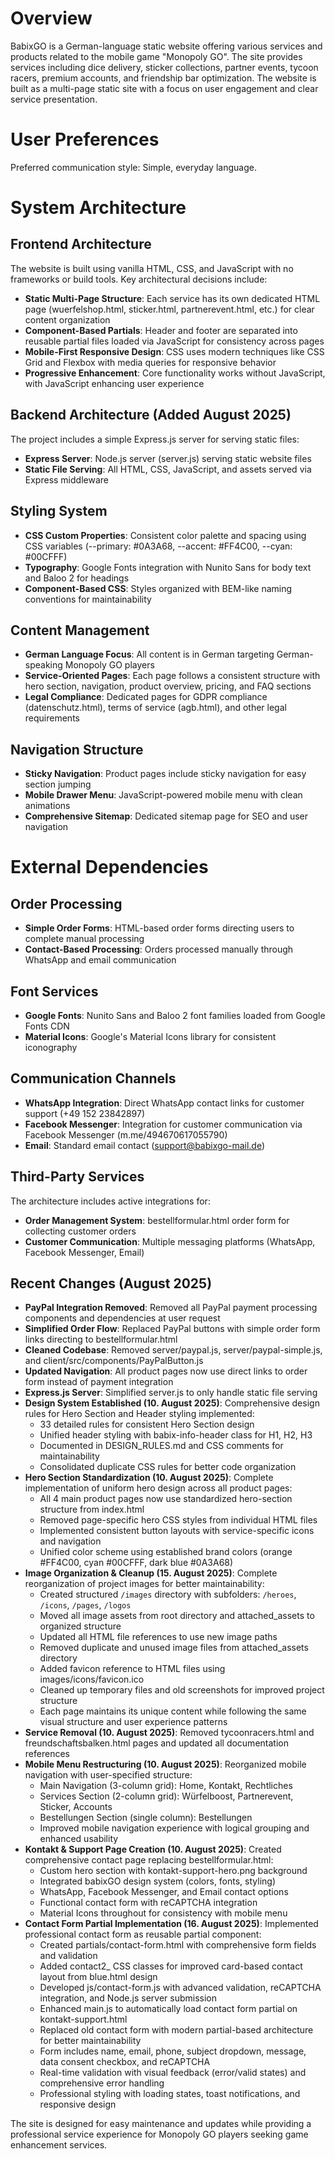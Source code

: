 # Overview

BabixGO is a German-language static website offering various services and products related to the mobile game "Monopoly GO". The site provides services including dice delivery, sticker collections, partner events, tycoon racers, premium accounts, and friendship bar optimization. The website is built as a multi-page static site with a focus on user engagement and clear service presentation.

# User Preferences

Preferred communication style: Simple, everyday language.

# System Architecture

## Frontend Architecture
The website is built using vanilla HTML, CSS, and JavaScript with no frameworks or build tools. Key architectural decisions include:

- **Static Multi-Page Structure**: Each service has its own dedicated HTML page (wuerfelshop.html, sticker.html, partnerevent.html, etc.) for clear content organization
- **Component-Based Partials**: Header and footer are separated into reusable partial files loaded via JavaScript for consistency across pages
- **Mobile-First Responsive Design**: CSS uses modern techniques like CSS Grid and Flexbox with media queries for responsive behavior
- **Progressive Enhancement**: Core functionality works without JavaScript, with JavaScript enhancing user experience

## Backend Architecture (Added August 2025)
The project includes a simple Express.js server for serving static files:

- **Express Server**: Node.js server (server.js) serving static website files
- **Static File Serving**: All HTML, CSS, JavaScript, and assets served via Express middleware

## Styling System
- **CSS Custom Properties**: Consistent color palette and spacing using CSS variables (--primary: #0A3A68, --accent: #FF4C00, --cyan: #00CFFF)
- **Typography**: Google Fonts integration with Nunito Sans for body text and Baloo 2 for headings
- **Component-Based CSS**: Styles organized with BEM-like naming conventions for maintainability

## Content Management
- **German Language Focus**: All content is in German targeting German-speaking Monopoly GO players
- **Service-Oriented Pages**: Each page follows a consistent structure with hero section, navigation, product overview, pricing, and FAQ sections
- **Legal Compliance**: Dedicated pages for GDPR compliance (datenschutz.html), terms of service (agb.html), and other legal requirements

## Navigation Structure
- **Sticky Navigation**: Product pages include sticky navigation for easy section jumping
- **Mobile Drawer Menu**: JavaScript-powered mobile menu with clean animations
- **Comprehensive Sitemap**: Dedicated sitemap page for SEO and user navigation

# External Dependencies

## Order Processing
- **Simple Order Forms**: HTML-based order forms directing users to complete manual processing
- **Contact-Based Processing**: Orders processed manually through WhatsApp and email communication

## Font Services
- **Google Fonts**: Nunito Sans and Baloo 2 font families loaded from Google Fonts CDN
- **Material Icons**: Google's Material Icons library for consistent iconography

## Communication Channels
- **WhatsApp Integration**: Direct WhatsApp contact links for customer support (+49 152 23842897)
- **Facebook Messenger**: Integration for customer communication via Facebook Messenger (m.me/494670617055790)
- **Email**: Standard email contact (support@babixgo-mail.de)

## Third-Party Services
The architecture includes active integrations for:
- **Order Management System**: bestellformular.html order form for collecting customer orders
- **Customer Communication**: Multiple messaging platforms (WhatsApp, Facebook Messenger, Email)

## Recent Changes (August 2025)
- **PayPal Integration Removed**: Removed all PayPal payment processing components and dependencies at user request
- **Simplified Order Flow**: Replaced PayPal buttons with simple order form links directing to bestellformular.html
- **Cleaned Codebase**: Removed server/paypal.js, server/paypal-simple.js, and client/src/components/PayPalButton.js
- **Updated Navigation**: All product pages now use direct links to order form instead of payment integration
- **Express.js Server**: Simplified server.js to only handle static file serving
- **Design System Established (10. August 2025)**: Comprehensive design rules for Hero Section and Header styling implemented:
  - 33 detailed rules for consistent Hero Section design
  - Unified header styling with babix-info-header class for H1, H2, H3
  - Documented in DESIGN_RULES.md and CSS comments for maintainability
  - Consolidated duplicate CSS rules for better code organization
- **Hero Section Standardization (10. August 2025)**: Complete implementation of uniform hero design across all product pages:
  - All 4 main product pages now use standardized hero-section structure from index.html
  - Removed page-specific hero CSS styles from individual HTML files
  - Implemented consistent button layouts with service-specific icons and navigation
  - Unified color scheme using established brand colors (orange #FF4C00, cyan #00CFFF, dark blue #0A3A68)
- **Image Organization & Cleanup (15. August 2025)**: Complete reorganization of project images for better maintainability:
  - Created structured `/images` directory with subfolders: `/heroes`, `/icons`, `/pages`, `/logos`
  - Moved all image assets from root directory and attached_assets to organized structure
  - Updated all HTML file references to use new image paths
  - Removed duplicate and unused image files from attached_assets directory
  - Added favicon reference to HTML files using images/icons/favicon.ico
  - Cleaned up temporary files and old screenshots for improved project structure
  - Each page maintains its unique content while following the same visual structure and user experience patterns
- **Service Removal (10. August 2025)**: Removed tycoonracers.html and freundschaftsbalken.html pages and updated all documentation references
- **Mobile Menu Restructuring (10. August 2025)**: Reorganized mobile navigation with user-specified structure:
  - Main Navigation (3-column grid): Home, Kontakt, Rechtliches
  - Services Section (2-column grid): Würfelboost, Partnerevent, Sticker, Accounts  
  - Bestellungen Section (single column): Bestellungen
  - Improved mobile navigation experience with logical grouping and enhanced usability
- **Kontakt & Support Page Creation (10. August 2025)**: Created comprehensive contact page replacing bestellformular.html:
  - Custom hero section with kontakt-support-hero.png background
  - Integrated babixGO design system (colors, fonts, styling)
  - WhatsApp, Facebook Messenger, and Email contact options
  - Functional contact form with reCAPTCHA integration
  - Material Icons throughout for consistency with mobile menu
- **Contact Form Partial Implementation (16. August 2025)**: Implemented professional contact form as reusable partial component:
  - Created partials/contact-form.html with comprehensive form fields and validation
  - Added contact2_ CSS classes for improved card-based contact layout from blue.html design
  - Developed js/contact-form.js with advanced validation, reCAPTCHA integration, and Node.js server submission
  - Enhanced main.js to automatically load contact form partial on kontakt-support.html
  - Replaced old contact form with modern partial-based architecture for better maintainability
  - Form includes name, email, phone, subject dropdown, message, data consent checkbox, and reCAPTCHA
  - Real-time validation with visual feedback (error/valid states) and comprehensive error handling
  - Professional styling with loading states, toast notifications, and responsive design

The site is designed for easy maintenance and updates while providing a professional service experience for Monopoly GO players seeking game enhancement services.